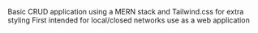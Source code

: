 Basic CRUD application using a MERN stack and Tailwind.css for extra styling
First intended for local/closed networks use as a web application
